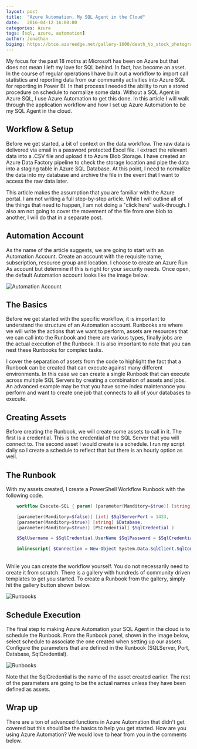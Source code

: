 ```yaml
---
layout: post
title:  "Azure Automation, My SQL Agent in the Cloud"
date:   2016-04-12 16:00:00
categories: Azure
tags: [sql, azure, automation]
author: Jonathan
bigimg: https://btco.azureedge.net/gallery-1600/death_to_stock_photography_weekend_work-2-of-10-1600.jpg
---
```

My focus for the past 18 moths at Microsoft has been on Azure but that does not mean I left my love for SQL behind.  In fact, has become an asset.  In the course of regular operations I have built out a workflow to import call statistics and reporting data from our community activities into Azure SQL for reporting in Power BI.  In that process I needed the ability to run a stored procedure on schedule to normalize some data.  Without a SQL Agent in Azure SQL, I use Azure Automation to get this done.  In this article I will walk through the application workflow and how I set up Azure Automation to be my SQL Agent in the cloud.

## Workflow & Setup
Before we get started, a bit of context on the data workflow.  The raw data is delivered via email in a password protected Excel file.  I extract the relevant data into a .CSV file and upload it to Azure Blob Storage.  I have created an Azure Data Factory pipeline to check the storage location and pipe the data into a staging table in Azure SQL Database.  At this point, I need to normalize the data into my database and archive the file in the event that I want to access the raw data later.

This article makes the assumption that you are familiar with the Azure portal.  I am not writing a full step-by-step article.  While I will outline all of the things that need to happen, I am not doing a "click here" walk-through.  I also am not going to cover the movement of the file from one blob to another, I will do that in a separate post.

## Automation Account
As the name of the article suggests, we are going to start with an Automation Account.  Create an account with the requisite name, subscription, resource group and location.  I choose to create an Azure Run As account but determine if this is right for your security needs.  Once open, the default Automation account looks like the image below.

![Automation Account](//btco.azureedge.net/gallery/automationaccount.png)

## The Basics
Before we get started with the specific workflow, it is important to understand the structure of an Automation account.  Runbooks are where we will write the actions that we want to perform, assets are resources that we can call into the Runbook and there are various types, finally jobs are the actual execution of the Runbook.  It is also important to note that you can nest these Runbooks for complex tasks.

I cover the separation of assets from the code to highlight the fact that a Runbook can be created that can execute against many different environments.  In this case we can create a single Runbook that can execute across multiple SQL Servers by creating a combination of assets and jobs.  An advanced example may be that you have some index maintenance you perform and want to create one job that connects to all of your databases to execute.

## Creating Assets
Before creating the Runbook, we will create some assets to call in it.  The first is a credential.  This is the credential of the SQL Server that you will connect to.  The second asset I would create is a schedule.  I run my script daily so I create a schedule to reflect that but there is an hourly option as well.

## The Runbook
With my assets created, I create a PowerShell Workflow Runbook with the following code.

```powershell
    workflow Execute-SQL { param( [parameter(Manditory=$true)] [string] $SqlServer,&amp;lt;/code&amp;gt;

    [parameter(Manditory=$false)] [int] $SqlServerPort = 1433,
    [parameter(Manditory=$true)] [string] $Database,
    [parameter(Manditory=$true)] [PSCredential] $SqlCredential )

    $SqlUsername = $SqlCredential.UserName $SqlPassword = $SqlCredential.GetNetworkCredential().Password

    inlinescript{ $Connection = New-Object System.Data.SqlClient.SqlConnection(&amp;quot;Server=tcp:$using:SqlServer,$using:SqlServerPort;Database=$using:Database;User ID=$using:SqlUsername;Password=$using:SqlPass;Trusted_Connection=False;Encrypt=True;Connection Timeout=30;&amp;quot;) $Connection.Open() $Cmd=New-Object System.Data.SqlClient.SqlCommand(&amp;quot;EXECUTE usp_MyStoredProcedure&amp;quot;, $Connection) $Cmd.CommandTimeout=120 $DataSet=New-Object System.Data.DataSet $DataAdapter=New-Object System.Data.SqlClient.SqlDataAdapter($Cmd) [void]$DataAdapter.fill($DataSet) $Connection.Close() } }
```
<br />
While you can create the workflow yourself. You do not necessarily need to create it from scratch.  There is a gallery with hundreds of community driven templates to get you started.  To create a Runbook from the gallery, simply hit the gallery button shown below.

![Runbooks](//btco.azureedge.net/gallery/runbooks.png)

## Schedule Execution
The final step to making Azure Automation your SQL Agent in the cloud is to schedule the Runbook.  From the Runbook panel, shown in the image below, select schedule to associate the one created when setting up our assets.   Configure the parameters that are defined in the Runbook (SQLServer, Port, Database, SqlCredential).

![Runbooks](//btco.azureedge.net/gallery/executesql.png)

Note that the SqlCredential is the name of the asset created earlier.  The rest of the parameters are going to be the actual names unless they have been defined as assets.

## Wrap up
There are a ton of advanced functions in Azure Automation that didn't get covered but this should be the basics to help you get started.  How are you using Azure Automation?  We would love to hear from you in the comments below.
